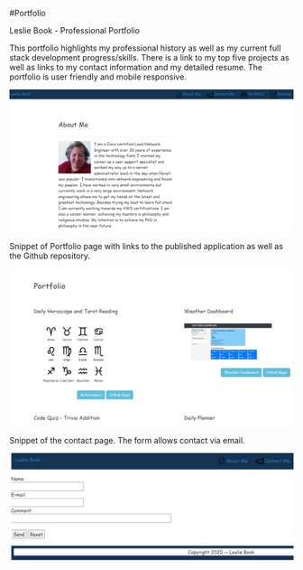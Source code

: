#Portfolio

Leslie Book - Professional Portfolio

This portfolio highlights my professional history as well as my current full stack development progress/skills.
There is a link to my top five projects as well as links to my contact information and my detailed resume. The portfolio is user friendly and mobile responsive.

<img src="assets/images/aboutme.jpg" alt="Screenshot of the About Me landing page">

Snippet of Portfolio page with links to the published application as well as the Github repository. 

<img src="assets/images/pg.jpg" alt="Screenshot of the portfolio page that displays some of my top applications">

Snippet of the contact page. The form allows contact via email. 

<img src="assets/images/contactp.jpg" alt="Screenshot of the contact page that displays a contact me form">


